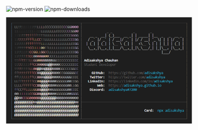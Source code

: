 
![npm-version](https://img.shields.io/npm/v/adisakshya) ![npm-downloads](https://img.shields.io/npm/dw/adisakshya?logo=npm)

![npx-card](https://raw.githubusercontent.com/adisakshya/card/master/screenshots/adisakshya.png)
